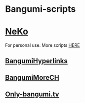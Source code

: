 # Bangumi-scripts

# [NeKo](https://bgm.tv/user/jimlee0824)
For personal use.
More scripts [HERE](https://github.com/bangumi/scripts)
## [BangumiHyperlinks]([BangumiHyperlinks.user.js?raw=true](https://github.com/NeKoOuO/bangumiscripts/raw/main/BangumiHyperlinks.user.js))

## [BangumiMoreCH]([BangumiMoreCH.user.js?raw=true](https://github.com/NeKoOuO/bangumiscripts/raw/main/BangumiMoreCH.user.js)https://github.com/NeKoOuO/bangumiscripts/raw/main/BangumiMoreCH.user.js)

## [Only-bangumi.tv]([Only-bangumi.user.js?raw=true](https://github.com/NeKoOuO/bangumiscripts/raw/main/Only-bangumi.tv.user.js)https://github.com/NeKoOuO/bangumiscripts/raw/main/Only-bangumi.tv.user.js)
